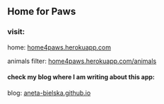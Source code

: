## Home for Paws

### visit:

  home: [home4paws.herokuapp.com](http://home4paws.herokuapp.com/)

  animals filter: [home4paws.herokuapp.com/animals](http://home4paws.herokuapp.com/search)

#### check my blog where I am writing about this app:

  blog: [aneta-bielska.github.io](http://aneta-bielska.github.io/)
